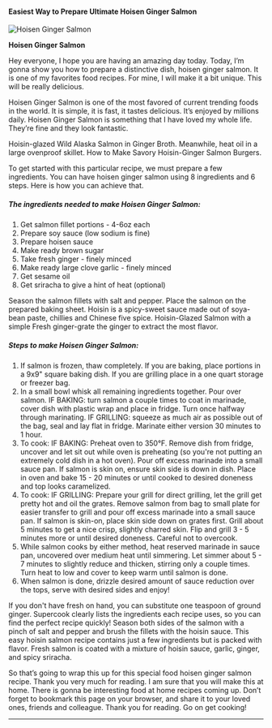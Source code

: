             

#### Easiest Way to Prepare Ultimate Hoisen Ginger Salmon

![Hoisen Ginger Salmon](https://img-global.cpcdn.com/recipes/5724406673833984/751x532cq70/hoisen-ginger-salmon-recipe-main-photo.jpg)

**Hoisen Ginger Salmon**

Hey everyone, I hope you are having an amazing day today. Today, I’m gonna show you how to prepare a distinctive dish, hoisen ginger salmon. It is one of my favorites food recipes. For mine, I will make it a bit unique. This will be really delicious.

Hoisen Ginger Salmon is one of the most favored of current trending foods in the world. It is simple, it is fast, it tastes delicious. It’s enjoyed by millions daily. Hoisen Ginger Salmon is something that I have loved my whole life. They’re fine and they look fantastic.

Hoisin-glazed Wild Alaska Salmon in Ginger Broth. Meanwhile, heat oil in a large ovenproof skillet. How to Make Savory Hoisin-Ginger Salmon Burgers.

To get started with this particular recipe, we must prepare a few ingredients. You can have hoisen ginger salmon using 8 ingredients and 6 steps. Here is how you can achieve that.

##### The ingredients needed to make Hoisen Ginger Salmon:

1.  Get salmon fillet portions - 4-6oz each
2.  Prepare soy sauce (low sodium is fine)
3.  Prepare hoisen sauce
4.  Make ready brown sugar
5.  Take fresh ginger - finely minced
6.  Make ready large clove garlic - finely minced
7.  Get sesame oil
8.  Get sriracha to give a hint of heat (optional)

Season the salmon fillets with salt and pepper. Place the salmon on the prepared baking sheet. Hoisin is a spicy-sweet sauce made out of soya-bean paste, chillies and Chinese five spice. Hoisin-Glazed Salmon with a simple Fresh ginger-grate the ginger to extract the most flavor.

##### Steps to make Hoisen Ginger Salmon:

1.  If salmon is frozen, thaw completely. If you are baking, place portions in a 9x9" square baking dish. If you are grilling place in a one quart storage or freezer bag.
2.  In a small bowl whisk all remaining ingredients together. Pour over salmon. IF BAKING: turn salmon a couple times to coat in marinade, cover dish with plastic wrap and place in fridge. Turn once halfway through marinating. IF GRILLING: squeeze as much air as possible out of the bag, seal and lay flat in fridge. Marinate either version 30 minutes to 1 hour.
3.  To cook: IF BAKING: Preheat oven to 350°F. Remove dish from fridge, uncover and let sit out while oven is preheating (so you're not putting an extremely cold dish in a hot oven). Pour off excess marinade into a small sauce pan. If salmon is skin on, ensure skin side is down in dish. Place in oven and bake 15 - 20 minutes or until cooked to desired doneness and top looks caramelized.
4.  To cook: IF GRILLING: Prepare your grill for direct grilling, let the grill get pretty hot and oil the grates. Remove salmon from bag to small plate for easier transfer to grill and pour off excess marinade into a small sauce pan. If salmon is skin-on, place skin side down on grates first. Grill about 5 minutes to get a nice crisp, slightly charred skin. Flip and grill 3 - 5 minutes more or until desired doneness. Careful not to overcook.
5.  While salmon cooks by either method, heat reserved marinade in sauce pan, uncovered over medium heat until simmering. Let simmer about 5 - 7 minutes to slightly reduce and thicken, stirring only a couple times. Turn heat to low and cover to keep warm until salmon is done.
6.  When salmon is done, drizzle desired amount of sauce reduction over the tops, serve with desired sides and enjoy!

If you don't have fresh on hand, you can substitute one teaspoon of ground ginger. Supercook clearly lists the ingredients each recipe uses, so you can find the perfect recipe quickly! Season both sides of the salmon with a pinch of salt and pepper and brush the fillets with the hoisin sauce. This easy hoisin salmon recipe contains just a few ingredients but is packed with flavor. Fresh salmon is coated with a mixture of hoisin sauce, garlic, ginger, and spicy sriracha.

So that’s going to wrap this up for this special food hoisen ginger salmon recipe. Thank you very much for reading. I am sure that you will make this at home. There is gonna be interesting food at home recipes coming up. Don’t forget to bookmark this page on your browser, and share it to your loved ones, friends and colleague. Thank you for reading. Go on get cooking!

* * *